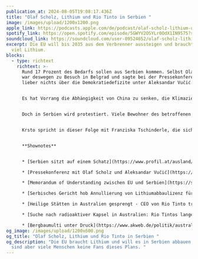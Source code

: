 ```yaml
---
publication_at: 2024-08-05T19:08:17.436Z
title: "Olaf Scholz, Lithium und Rio Tinto in Serbien "
image: /images/upload/1200x1200.png
apple_link: https://podcasts.apple.com/de/podcast/olaf-scholz-lithium-und-rio-tinto-in-serbien/id1170436903?i=1000664403791
spotify_link: https://open.spotify.com/episode/5GWYV2OSYLr0OdX1IN9575?si=cb1a71ff6b8b485d
soundcloud_link: https://soundcloud.com/user-89524652/olaf-scholz-lithium-und-rio-tinto-in-serbien
excerpt: Die EU will bis 2035 aus dem Verbrenner aussteigen und braucht dafür
  viel Lithium.
blocks:
  - type: richtext
    richtext: >-
      Rund 17 Prozent des Bedarfs sollen aus Serbien kommen. Selbst Olaf Scholz
      war deswegen zu Besuch in Belgrad und sagte bei der Pressekonferenz dann
      lieber nichts über die Demokratiedefizite unter Aleksandar Vučić. 


      Es hat Vorrang die Abhängigkeit von China zu senken, die Klimaziele einzuhalten und Serbien wieder näher an die EU heranzuführen – oder zumindest so zu tun.


      Doch in Serbien wird protestiert. Viele Bewohner des betroffenen Jadar-Tals wollen das Unternehmen Rio Tinto nicht bei sich haben. Sie fürchten ihr Zu Hause zu verlieren und machen auf die katastrophale Umweltbilanz des australischen Bergbauriesens aufmerksam.


      Krsto spricht in dieser Folge mit Franziska Tschinderle, die sich die Lage vor Ort für Profil angeschaut hat.


      **Shownotes**


      * [Serbien sitzt auf einem Schatz](https://www.profil.at/ausland/serbien-sitzt-auf-einem-schatz/402931671) (Franziska Tschinderle im Profil)

      * [Pressekonferenz mit Olaf Scholz und Aleksandar Vučić](https://www.youtube.com/watch?v=H42VJROFx48) (Phoenix, 63 min.)

      * [Memorandum of Understanding zwischen EU und Serbien](https://single-market-economy.ec.europa.eu/document/download/6fe0e605-9299-45c3-b846-2efb85585251_en?filename=EU-RS%20Memorandum%20of%20Understanding_final_no_signatures.pdf) (EU-Kommission)

      * [Serbisches Gericht hob Annullierung von Lithiumabbaulizenz für Rio Tinto auf](https://www.derstandard.de/story/3000000228742/serbisches-gericht-hob-annullierung-von-lithiumabbaulizenz-fuer-rio-tinto-auf) (der Standard)

      * [Heilige Stätten in Australien gesprengt - CEO von Rio Tinto tritt zurück](https://www.spiegel.de/wirtschaft/unternehmen/australien-ceo-von-bergbaufirma-rio-tinto-tritt-nach-sprengung-von-heiligen-staetten-zurueck-a-af1b20c5-d032-422a-8468-2c832778155b) (Spiegel)

      * [Suche nach radioaktiver Kapsel in Australien: Rio Tintos lange Liste an Skandalen](https://www.rnd.de/panorama/australien-suche-nach-radioaktiver-kapsel-rio-tintos-lange-skandalliste-HEX56XYMIVAVFELIGIYO46YTGY.html) (RND)

      * [Bergbaumulti unter Druck](https://www.akweb.de/politik/australien-bougainville-bergbau-multi-rio-tinto-unter-druck/) (Analyse und Kritik)
og_image: /images/upload/1200x600.png
og_title: "Olaf Scholz, Lithium und Rio Tinto in Serbien "
og_description: "Die EU braucht Lithium und will es in Serbien abbauen - vor Ort
  sind aber viele Menschen keine Fans dieses Plans. "
---
```

